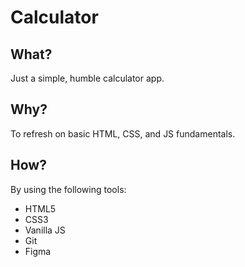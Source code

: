 # Calculator

## What?

Just a simple, humble calculator app.

## Why?

To refresh on basic HTML, CSS, and JS fundamentals.

## How?

By using the following tools:

- HTML5
- CSS3
- Vanilla JS
- Git
- Figma
